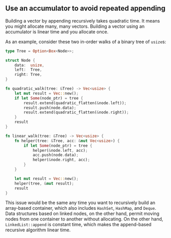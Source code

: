 ## Use an accumulator to avoid repeated appending

Building a vector by appending recursively takes quadratic time. It means you might allocate many, many vectors. Building a vector using an accumulator is linear time and you allocate once.

As an example, consider these two in-order walks of a binary tree of `usize`s:

```rust
type Tree = Option<Box<Node>>;

struct Node {
    data:  usize,
    left:  Tree,
    right: Tree,
}

fn quadratic_walk(tree: &Tree) -> Vec<usize> {
    let mut result = Vec::new();
    if let Some(node_ptr) = tree {
        result.extend(quadratic_flatten(&node.left));
        result.push(node.data);
        result.extend(quadratic_flatten(&node.right));
    }
    result
}

fn linear_walk(tree: &Tree) -> Vec<usize> {
    fn helper(tree: &Tree, acc: &mut Vec<usize>) {
        if let Some(node_ptr) = tree {
            helper(&node.left, acc);
            acc.push(node.data);
            helper(&node.right, acc);
        }
    }

    let mut result = Vec::new();
    helper(tree, &mut result);
    result
}
```

This issue would be the same any time you want to recursively build an array-based container, which also includes `HashSet`, `HashMap`, and `Deque`. Data structures based on linked nodes, on the other hand, permit moving nodes from one container to another without allocating. On the other hand, `LinkedList::append` is constant time, which makes the append-based recursive algorithm linear time.
